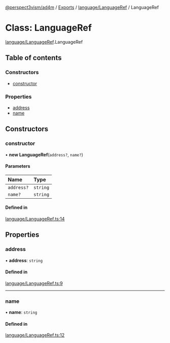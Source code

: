[@perspect3vism/ad4m](../README.md) / [Exports](../modules.md) / [language/LanguageRef](../modules/language_LanguageRef.md) / LanguageRef

# Class: LanguageRef

[language/LanguageRef](../modules/language_LanguageRef.md).LanguageRef

## Table of contents

### Constructors

- [constructor](language_LanguageRef.LanguageRef.md#constructor)

### Properties

- [address](language_LanguageRef.LanguageRef.md#address)
- [name](language_LanguageRef.LanguageRef.md#name)

## Constructors

### constructor

• **new LanguageRef**(`address?`, `name?`)

#### Parameters

| Name | Type |
| :------ | :------ |
| `address?` | `string` |
| `name?` | `string` |

#### Defined in

[language/LanguageRef.ts:14](https://github.com/perspect3vism/ad4m/blob/b065749/src/language/LanguageRef.ts#L14)

## Properties

### address

• **address**: `string`

#### Defined in

[language/LanguageRef.ts:9](https://github.com/perspect3vism/ad4m/blob/b065749/src/language/LanguageRef.ts#L9)

___

### name

• **name**: `string`

#### Defined in

[language/LanguageRef.ts:12](https://github.com/perspect3vism/ad4m/blob/b065749/src/language/LanguageRef.ts#L12)
